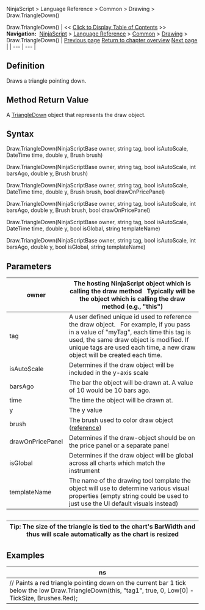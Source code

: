 ﻿
NinjaScript \> Language Reference \> Common \> Drawing \> Draw.TriangleDown()

Draw.TriangleDown()
| \<\< [Click to Display Table of Contents](draw_triangledown.md) \>\> **Navigation:**     [NinjaScript](ninjascript.md) \> [Language Reference](language_reference_wip.md) \> [Common](common.md) \> [Drawing](drawing.md) \> Draw.TriangleDown() | [Previous page](triangle.md) [Return to chapter overview](drawing.md) [Next page](triangledown.md) |
| --- | --- |
## Definition
Draws a triangle pointing down.
 
## Method Return Value
A [TriangleDown](triangledown.md) object that represents the draw object.
 
## Syntax
Draw.TriangleDown(NinjaScriptBase owner, string tag, bool isAutoScale, DateTime time, double y, Brush brush)  

Draw.TriangleDown(NinjaScriptBase owner, string tag, bool isAutoScale, int barsAgo, double y, Brush brush)  

Draw.TriangleDown(NinjaScriptBase owner, string tag, bool isAutoScale, DateTime time, double y, Brush brush, bool drawOnPricePanel)  

Draw.TriangleDown(NinjaScriptBase owner, string tag, bool isAutoScale, int barsAgo, double y, Brush brush, bool drawOnPricePanel)  

Draw.TriangleDown(NinjaScriptBase owner, string tag, bool isAutoScale, DateTime time, double y, bool isGlobal, string templateName)  

Draw.TriangleDown(NinjaScriptBase owner, string tag, bool isAutoScale, int barsAgo, double y, bool isGlobal, string templateName)
 
## Parameters
| owner | The hosting NinjaScript object which is calling the draw method   Typically will be the object which is calling the draw method (e.g., "this") |
| --- | --- |
| tag | A user defined unique id used to reference the draw object.    For example, if you pass in a value of "myTag", each time this tag is used, the same draw object is modified. If unique tags are used each time, a new draw object will be created each time. |
| isAutoScale | Determines if the draw object will be included in the y\-axis scale |
| barsAgo | The bar the object will be drawn at. A value of 10 would be 10 bars ago. |
| time | The time the object will be drawn at. |
| y | The y value |
| brush | The brush used to color draw object ([reference](https://msdn.microsoft.com/en-us/library/system.windows.media.brushes%28v=vs.110%29.aspx)) |
| drawOnPricePanel | Determines if the draw\-object should be on the price panel or a separate panel |
| isGlobal | Determines if the draw object will be global across all charts which match the instrument |
| templateName | The name of the drawing tool template the object will use to determine various visual properties (empty string could be used to just use the UI default visuals instead) |

## 
| Tip: The size of the triangle is tied to the chart's BarWidth and thus will scale automatically as the chart is resized |
| --- |

## 
## Examples
| ns |
| --- |
| // Paints a red triangle pointing down on the current bar 1 tick below the low Draw.TriangleDown(this, "tag1", true, 0, Low\[0] \- TickSize, Brushes.Red); |
